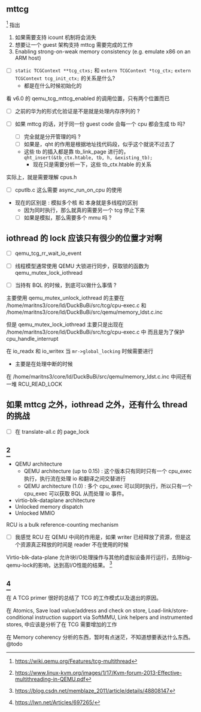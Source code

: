 ## mttcg
[^1] 指出
1. 如果需要支持 icount 机制将会消失
2. 想要让一个 guest 架构支持 mttcg 需要完成的工作
3. Enabling strong-on-weak memory consistency (e.g. emulate x86 on an ARM host)

- [ ] `static TCGContext **tcg_ctxs;` 和 `extern TCGContext *tcg_ctx;` `extern TCGContext tcg_init_ctx;` 的关系是什么?
  - 都是在什么时候初始化的

看 v6.0 的 qemu_tcg_mttcg_enabled 的调用位置，只有两个位置而已

- [ ] 之前的华为的形式化验证是不是就是处理内存序列的 ?

- [ ] 如果 mttcg 的话，对于同一份 guest code 会每一个 cpu 都会生成 tb 吗?
  - [ ] 完全就是分开管理的吗 ?
  - [ ] 如果是，qht 的作用是根据地址找代码段，似乎这个就说不过去了
  - 这些 tb 的插入都是靠 tb_link_page 进行的，`qht_insert(&tb_ctx.htable, tb, h, &existing_tb);`
    - 现在只是需要分析一下，这些 tb_ctx.htable 的关系


实际上，就是需要理解 cpus.h

- [ ] cputlb.c 这么需要 async_run_on_cpu 的使用

- 现在的区别是 : 模拟多个核 和 本身就是多线程的区别
  - 因为同时执行，那么就真的需要另一个 tcg 停止下来
  - [ ] 如果是模拟，那么需要多个 mmu 吗 ?

## iothread 的 lock 应该只有很少的位置才对啊
- [ ] qemu_tcg_rr_wait_io_event

- [ ] 线程模型通常使用 QEMU 大锁进行同步，获取锁的函数为 qemu_mutex_lock_iothread

- [ ] 当持有 BQL 的时候，到底可以做什么事情 ?


主要使用 qemu_mutex_unlock_iothread 的主要在
/home/maritns3/core/ld/DuckBuBi/src/tcg/cpu-exec.c
和
/home/maritns3/core/ld/DuckBuBi/src/qemu/memory_ldst.c.inc

但是 qemu_mutex_lock_iothread 主要只是出现在
/home/maritns3/core/ld/DuckBuBi/src/tcg/cpu-exec.c 中
而且是为了保护 cpu_handle_interrupt

在 io_readx 和 io_writex 当 `mr->global_locking` 时候需要进行

- 主要是在处理中断的时候

在 /home/maritns3/core/ld/DuckBuBi/src/qemu/memory_ldst.c.inc 中间还有一堆 RCU_READ_LOCK

## 如果 mttcg 之外，iothread 之外，还有什么 thread 的挑战
- [ ] 在 translate-all.c 的 page_lock


## [^3]
- QEMU architecture
  - QEMU architecture (up to 0.15) : 这个版本只有同时只有一个 cpu_exec 执行，执行流在处理 io 和翻译之间交替进行
  - QEMU architecture (1.0) : 多个 cpu_exec 可以同时执行，所以只有一个 cpu_exec 可以获取 BQL 从而处理 io 事件。
- virtio-blk-dataplane architecture
- Unlocked memory dispatch
- Unlocked MMIO

RCU is a bulk reference-counting mechanism
- [ ] 我感觉 RCU 在 QEMU 中间的作用是，如果 writer 已经释放了资源，但是这个资源真正释放的时间是 reader 不在使用的时候


Virtio-blk-data-plane 允许块I/O处理操作与其他的虚拟设备并行运行，去除big-qemu-lock的影响，达到高I/O性能的结果。 [^4]

## [^5]
在 A TCG primer 很好的总结了 TCG 的工作模式以及退出的原因。

在 Atomics, 
Save load value/address and check on store, 
Load-link/store-conditional instruction support via SoftMMU,
Link helpers and instrumented stores,
中应该是分析了在 TCG 需要增加的工作

在 Memory coherency 分析的东西，暂时有点迷茫，不知道想要表达什么东西。 @todo

[^1]: https://wiki.qemu.org/Features/tcg-multithread
[^2]: https://qemu-project.gitlab.io/qemu/devel/multi-thread-tcg.html?highlight=bql
[^3]: https://www.linux-kvm.org/images/1/17/Kvm-forum-2013-Effective-multithreading-in-QEMU.pdf
[^4]: https://blog.csdn.net/memblaze_2011/article/details/48808147
[^5]: https://lwn.net/Articles/697265/
